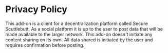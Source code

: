 # Privacy Policy

This add-on is a client for a decentralization platform called Secure Scuttlebutt. As a social platform it is up to the user to post data that will be made available to the larger network. This add-on doesn't initiate any content sharing on its own. All data shared is initiated by the user and requires confirmation before posting.
